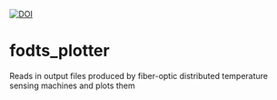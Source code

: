 [![DOI](https://zenodo.org/badge/DOI/10.5281/zenodo.27383.svg)](https://doi.org/10.5281/zenodo.27383)

# fodts_plotter
Reads in output files produced by fiber-optic distributed temperature sensing machines and plots them
